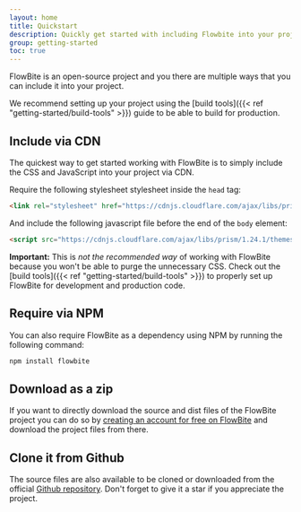 ```yaml
---
layout: home
title: Quickstart
description: Quickly get started with including Flowbite into your project and start developing
group: getting-started
toc: true
---
```


FlowBite is an open-source project and you there are multiple ways that you can include it into your project.

We recommend setting up your project using the [build tools]({{< ref "getting-started/build-tools" >}}) guide to be able to build for production.

## Include via CDN

The quickest way to get started working with FlowBite is to simply include the CSS and JavaScript into your project via CDN.

Require the following stylesheet stylesheet inside the `head` tag:

```html
<link rel="stylesheet" href="https://cdnjs.cloudflare.com/ajax/libs/prism/1.24.1/themes/prism.min.css" />
```

And include the following javascript file before the end of the `body` element:

```html
<script src="https://cdnjs.cloudflare.com/ajax/libs/prism/1.24.1/themes/prism.min.js"></script>
```

**Important:** This is *not the recommended way* of working with FlowBite because you won't be able to purge the unnecessary CSS. Check out the [build tools]({{< ref "getting-started/build-tools" >}}) to properly set up FlowBite for development and production code.

## Require via NPM

You can also require FlowBite as a dependency using NPM by running the following command:

```bash
npm install flowbite
```

## Download as a zip

If you want to directly download the source and dist files of the FlowBite project you can do so by [creating an account for free on FlowBite](https://flowbite.design/) and download the project files from there.

## Clone it from Github

The source files are also available to be cloned or downloaded from the official [Github repository](https://github.com). Don't forget to give it a star if you appreciate the project.